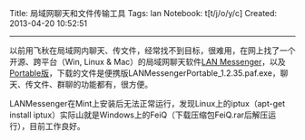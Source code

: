 Title: 局域网聊天和文件传输工具
Tags: lan
Notebook: t[t/j/o/y/c]
Created: 2013-04-20 10:52:51

------

以前用飞秋在局域网内聊天、传文件，经常找不到目标，很难用，在网上找了一个开源、跨平台（Win, Linux & Mac）的局域网聊天软件[LAN Messenger](http://lanmsngr.sourceforge.net/)，以及[Portable版](http://portableapps.com/apps/internet/lan-messenger-portable)，下载的文件是便携版LANMessengerPortable_1.2.35.paf.exe，聊天、传文件、群聊的功能都有，很方便。

 

LANMessenger在Mint上安装后无法正常运行，发现Linux上的iptux（apt-get install iptux）实际山就是Windows上的FeiQ（下载压缩包FeiQ.rar后解压运行），目前工作良好。